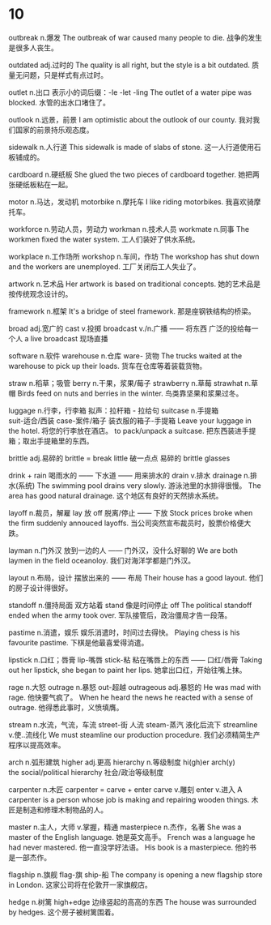 # 10
outbreak     n.爆发
The outbreak of war caused many people to die.
战争的发生是很多人丧生。

outdated     adj.过时的
The quality is all right, but the style is a bit outdated.
质量无问题，只是样式有点过时。

outlet     n.出口
表示小的词后缀：-le  -let  -ling 
The outlet of a water pipe was blocked.
水管的出水口堵住了。

outlook     n.远景，前景
I am optimistic about the outlook of our county.
我对我们国家的前景持乐观态度。

sidewalk     n.人行道
This sidewalk is made of slabs of stone.
这一人行道使用石板铺成的。

cardboard     n.硬纸板
She glued the two pieces of cardboard together.
她把两张硬纸板粘在一起。

motor     n.马达，发动机
motorbike     n.摩托车
I like riding motorbikes.
我喜欢骑摩托车。

workforce     n.劳动人员，劳动力
workman     n.技术人员
workmate     n.同事
The workmen fixed the water system.
工人们装好了供水系统。

workplace     n.工作场所
workshop     n.车间，作坊
The workshop has shut down and the workers are unemployed.
工厂关闭后工人失业了。

artwork     n.艺术品
Her artwork is based on traditional concepts.
她的艺术品是按传统观念设计的。

framework     n.框架
It's a bridge of steel framework.
那是座钢铁结构的桥梁。

broad     adj.宽广的
cast     v.投掷
broadcast     v./n.广播    ——  将东西 广泛的投给每一个人
a live broadcast
现场直播

software     n.软件
warehouse     n.仓库   ware- 货物
The trucks waited at the warehouse to pick up their loads.
货车在仓库等着装载货物。

straw     n.稻草；吸管
berry     n.干果，浆果/莓子
strawberry     n.草莓
strawhat     n.草帽
Birds feed on nuts and berries in the winter.
鸟类靠坚果和浆果过冬。

luggage     n.行李，行李箱
拟声：拉杆箱  -  拉给句
suitcase     n.手提箱  
suit-适合/西装     case-案件/箱子    装衣服的箱子-手提箱
Leave your luggage in the hotel.
将您的行李放在酒店。
to pack/unpack a suitcase.
把东西装进手提箱；取出手提箱里的东西。

brittle     adj.易碎的
brittle  =  break little   破一点点  易碎的
brittle glasses

drink + rain   喝雨水的 —— 下水道  —— 用来排水的
drain     v.排水
drainage      n.排水(系统)
The swimming pool drains very slowly.
游泳池里的水排得很慢。
The area has good natural drainage.
这个地区有良好的天然排水系统。

layoff     n.裁员，解雇
lay 放    off 脱离/停止  ——   下放
Stock prices broke when the firm suddenly annouced layoffs.
当公司突然宣布裁员时，股票价格便大跌。

layman      n.门外汉
放到一边的人   —— 门外汉，没什么好聊的
We are both laymen in the field oceanoloy.
我们对海洋学都是门外汉。

layout     n.布局，设计
摆放出来的  —— 布局
Their house has a good layout.
他们的房子设计得很好。

standoff      n.僵持局面
双方站着 stand 像是时间停止 off
The political standoff ended when the army took over.
军队接管后，政治僵局才告一段落。

pastime     n.消遣，娱乐
娱乐消遣时，时间过去得快。
Playing chess is his favourite pastime.
下棋是他最喜爱得消遣。

lipstick     n.口红；唇膏
lip-嘴唇    stick-粘    粘在嘴唇上的东西 —— 口红/唇膏
Taking out her lipstick, she began to paint her lips.
她拿出口红，开始往嘴上抹。

rage     n.大怒
outrage      n.暴怒
out-超越
outrageous     adj.暴怒的
He was mad with rage.
他快要气疯了。
When he heard the news he reacted with a sense of outrage.
他得悉此事时，义愤填膺。

stream      n.水流，气流，车流
street-街   人流    steam-蒸汽  液化后流下
streamline     v.使..流线化
We must steamline our production procedure.
我们必须精简生产程序以提高效率。

arch     n.弧形建筑
higher     adj.更高
hierarchy     n.等级制度
hi(gh)er arch(y)  
the social/political hierarchy
社会/政治等级制度

carpenter      n.木匠
carpenter = carve + enter
carve     v.雕刻
enter     v.进入
A carpenter is a person whose job is making and repairing wooden things.
木匠是制造和修理木制物品的人。

master      n.主人，大师  v.掌握，精通
masterpiece     n.杰作，名著
She was a master of the English language.
她是英文高手。
French was a language he had never mastered.
他一直没学好法语。
His book is a masterpiece.
他的书是一部杰作。

flagship     n.旗舰
flag-旗  ship-船
The company is opening a new flagship store in London.
这家公司将在伦敦开一家旗舰店。

hedge     n.树篱
high+edge   边缘竖起的高高的东西
The house was surrounded by hedges.
这个房子被树篱围着。

